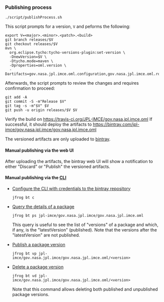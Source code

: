 ### Publishing process

```shell
./script/publishProcess.sh
```

This script prompts for a version, `V` and peforms the following:

```
export V=<major>.<minor>.<patch>.<build>
git branch releases/$V
git checkout releases/$V
mvn \
  org.eclipse.tycho:tycho-versions-plugin:set-version \
  -DnewVersion=$V \
  -Dtycho.mode=maven \
  -Dproperties=oml.version \
  -Dartifacts=gov.nasa.jpl.imce.oml.configuration,gov.nasa.jpl.imce.oml.root
```

Afterwards, the script prompts to review the changes and requires confirmation to proceed:

```
git add -A
git commit -S -m"Release $V"
git tag -s -m"$V" $V
git push -u origin releases/$V $V
```

Verify the build on https://travis-ci.org/JPL-IMCE/gov.nasa.jpl.imce.oml
If successful, it should deploy the artifacts to https://bintray.com/jpl-imce/gov.nasa.jpl.imce/gov.nasa.jpl.imce.oml

The versioned artifacts are only uploaded to [bintray](https://bintray.com/jpl-imce/gov.nasa.jpl.imce/gov.nasa.jpl.imce.oml).

#### Manual publishing via the web UI

After uploading the artifacts, the bintray web UI will show a notification to either "Discard" or "Publish" the versioned artifacts.

#### Manual publishing via the [CLI](https://www.jfrog.com/getcli/)

- [Configure the CLI with credentials to the bintray repository](https://www.jfrog.com/confluence/display/CLI/CLI+for+JFrog+Bintray#CLIforJFrogBintray-Configuration)

	```
	jfrog bt c
	```
	
- [Query the details of a package](https://www.jfrog.com/confluence/display/CLI/CLI+for+JFrog+Bintray#CLIforJFrogBintray-GettingPackageDetails)

	```
	jfrog bt ps jpl-imce/gov.nasa.jpl.imce/gov.nasa.jpl.imce.oml
	```
	
    This query is useful to see the list of "versions" of a package and which, if any, is the "latestVersion" (published).
    Note that the versions after the "latestVersion" are not published.
    
- [Publish a package version](https://www.jfrog.com/confluence/display/CLI/CLI+for+JFrog+Bintray#CLIforJFrogBintray-PublishingaVersion)

	
	```
	jfrog bt vp jpl-imce/gov.nasa.jpl.imce/gov.nasa.jpl.imce.oml/<version>
	```
	

- [Delete a package version](https://www.jfrog.com/confluence/display/CLI/CLI+for+JFrog+Bintray#CLIforJFrogBintray-DeletingaVersion)

	
	```
	jfrog bt vd jpl-imce/gov.nasa.jpl.imce/gov.nasa.jpl.imce.oml/<version>
	```
	
	Note that this command allows deleting both published and unpublished package versions.
	